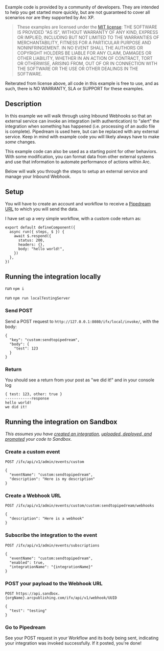 Example code is provided by a community of developers. They are intended to help you get started more quickly, but are not guaranteed to cover all scenarios nor are they supported by Arc XP.

> These examples are licensed under the [MIT license](https://mit-license.org/): THE SOFTWARE IS PROVIDED "AS IS", WITHOUT WARRANTY OF ANY KIND, EXPRESS OR IMPLIED, INCLUDING BUT NOT LIMITED TO THE WARRANTIES OF MERCHANTABILITY, FITNESS FOR A PARTICULAR PURPOSE AND NONINFRINGEMENT. IN NO EVENT SHALL THE AUTHORS OR COPYRIGHT HOLDERS BE LIABLE FOR ANY CLAIM, DAMAGES OR OTHER LIABILITY, WHETHER IN AN ACTION OF CONTRACT, TORT OR OTHERWISE, ARISING FROM, OUT OF OR IN CONNECTION WITH THE SOFTWARE OR THE USE OR OTHER DEALINGS IN THE SOFTWARE.

Reiterated from license above, all code in this example is free to use, and as such, there is NO WARRANTY, SLA or SUPPORT for these examples.

## Description
In this example we will walk through using Inbound Webhooks so that an external service can invoke an integration (with authentication) to "alert" the integration when something has happened (i.e. processing of an audio file is complete). Pipedream is used here, but can be replaced with any external service. Keep in mind with example code you will likely always have to make *some* changes.

This example code can also be used as a starting point for other behaviors. With some modification, you can format data from other external systems and use that information to automate performance of actions within Arc.

Below will walk you through the steps to setup an external service and manage your Inbound Webhook.

## Setup
You will have to create an account and workflow to receive a [Pipedream URL](https://pipedream.com/) to which you will send the data.

I have set up a very simple workflow, with a custom code return as:
```
export default defineComponent({
  async run({ steps, $ }) {
    await $.respond({
      status: 200,
      headers: {},
      body: "hello world!",
    })
  },
})
```

## Running the integration locally
run `npm i`

run `npm run localTestingServer`

### Send POST
Send a POST request to `http://127.0.0.1:8080/ifx/local/invoke/`, with the body:
```
{
  "key": "custom:sendtopipedream",
  "body": {
    "test": 123
  }
}
```

### Return
You should see a return from your post as "we did it!"
and in your console log
```
{ test: 123, other: true }
------------response
hello world!
we did it!
```

## Running the integration on Sandbox
_This assumes you have [created an integration](https://alc-swagger-template.s3.amazonaws.com/docs/swagger/index.html?url=ifx/admin/prod/swagger.json#operations-integrations-Create-a-new), [uploaded, deployed, and promoted](https://alc-swagger-template.s3.amazonaws.com/docs/swagger/index.html?url=ifx/admin/prod/swagger.json#operations-tag-bundles) your code to Sandbox._

### Create a custom event
`POST /ifx/api/v1/admin/events/custom`
```
{
  "eventName": "custom:sendtopipedream",
  "description": "Here is my description"
}
```

### Create a Webhook URL
`POST /ifx/api/v1/admin/events/custom/custom:sendtopipedream/webhooks`
```
{
  "description": "Here is a webhook"
}
```

### Subscribe the integration to the event
`POST /ifx/api/v1/admin/events/subscriptions`
```
{
  "eventName": "custom:sendtopipedream",
  "enabled": true,
  "integrationName": "{integrationName}"
}
```

### POST your payload to the Webhook URL
`POST https://api.sandbox.{orgName}.arcpublishing.com/ifx/api/v1/webhook/UUID`
```
{
  "test": "testing"
}
```

### Go to Pipedream
 See your POST request in your Workflow and its body being sent, indicating your integration was
 invoked successfully. If it posted, you're done!
